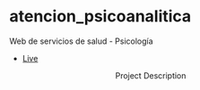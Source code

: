 # atencion_psicoanalitica
Web de servicios de salud - Psicología

- [Live](<Homepage url> "Live View")

<p align="center">Project Description</p>
